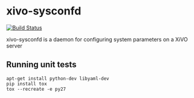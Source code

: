 xivo-sysconfd
=========
[![Build Status](https://travis-ci.org/wazo-pbx/xivo-sysconfd.png?branch=master)](https://travis-ci.org/wazo-pbx/xivo-sysconfd)

xivo-sysconfd is a daemon for configuring system parameters on a XiVO server


Running unit tests
------------------

```
apt-get install python-dev libyaml-dev
pip install tox
tox --recreate -e py27
```
